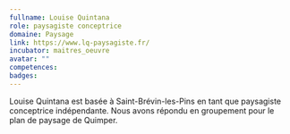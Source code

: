 ```yaml
---
fullname: Louise Quintana
role: paysagiste conceptrice
domaine: Paysage
link: https://www.lq-paysagiste.fr/
incubator: maitres_oeuvre
avatar: ""
competences:
badges:
---
```


Louise Quintana est basée à Saint-Brévin-les-Pins en tant que paysagiste conceptrice indépendante. Nous avons répondu en groupement pour le plan de paysage de Quimper.

